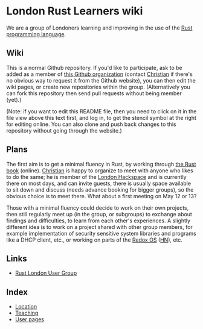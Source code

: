 # London Rust Learners wiki

We are a group of Londoners learning and improving in the use of the
[Rust programming language](https://www.rust-lang.org/).

## Wiki

This is a normal Github repository. If you'd like to participate, ask
to be added as a member of [this Github
organization](https://github.com/LondonRustLearners) (contact
[Christian](mailto:chrjae@gmail.com) if there's no obvious way to
request it from the Github website), you can then edit the wiki pages,
or create new repositories within the group. (Alternatively you can fork 
this repository then send pull requests without being member (yet).)

(Note: if you want to edit this README file, then you need to click on
it in the file view above this text first, and log in, to get the
stencil symbol at the right for editing online. You can also clone and
push back changes to this repository without going through the
website.)

## Plans

The first aim is to get a minimal fluency in Rust, by working through
[the Rust book](http://doc.rust-lang.org/book/)
(online). [Christian](mailto:chrjae@gmail.com) is happy to organize to
meet with anyone who likes to do the same; he is member of the [London
Hackspace](https://london.hackspace.org.uk/) and is currently there on
most days, and can invite guests, there is usually space available to
sit down and discuss (needs advance booking for bigger groups), so the
obvious choice is to meet there. What about a first meeting on May 12
or 13?

Those with a minimal fluency could decide to work on their own
projects, then still regularly meet up (in the group, or subgroups) to
exchange about findings and difficulties, to learn from each other's
experiences. A slightly different idea is to work on a project shared
with other group members, for example implementation of security
sensitive system libraries and programs like a DHCP client, etc., or
working on parts of the [Redox OS](http://www.redox-os.org/)
([HN](https://news.ycombinator.com/item?id=10295187)), etc.

## Links

* [Rust London User Group](http://www.meetup.com/Rust-London-User-Group/)

## Index

* [Location](Location.md)
* [Teaching](Teaching.md)
* [User pages](User_pages.md)


